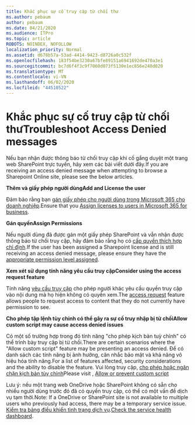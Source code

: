```yaml
---
title: Khắc phục sự cố truy cập từ chối thư
ms.author: pebaum
author: pebaum
ms.date: 04/21/2020
ms.audience: ITPro
ms.topic: article
ROBOTS: NOINDEX, NOFOLLOW
localization_priority: Normal
ms.assetid: d678b57a-53ad-4414-9423-d8726a0c532f
ms.openlocfilehash: 183f54be3230a67bfe89151a6941692de470a3e1
ms.sourcegitcommit: bc7d6f4f3c9f7060d073f5130e1ec856e248d020
ms.translationtype: MT
ms.contentlocale: vi-VN
ms.lasthandoff: 06/02/2020
ms.locfileid: "44510522"
---
```

# <a name="troubleshoot-access-denied-messages"></a><span data-ttu-id="d0bad-102">Khắc phục sự cố truy cập từ chối thư</span><span class="sxs-lookup"><span data-stu-id="d0bad-102">Troubleshoot Access Denied messages</span></span>

<span data-ttu-id="d0bad-103">Nếu bạn nhận được thông báo từ chối truy cập khi cố gắng duyệt một trang web SharePoint trực tuyến, hãy xem các bài viết dưới đây.</span><span class="sxs-lookup"><span data-stu-id="d0bad-103">If you are receiving an access denied message when attempting to browse a Sharepoint Online site, please see the below articles.</span></span>

<span data-ttu-id="d0bad-104">**Thêm và giấy phép người dùng**</span><span class="sxs-lookup"><span data-stu-id="d0bad-104">**Add and License the user**</span></span>

<span data-ttu-id="d0bad-105">Đảm bảo rằng bạn [gán giấy phép cho người dùng trong Microsoft 365 cho doanh nghiệp](https://docs.microsoft.com/microsoft-365/admin/add-users/add-users).</span><span class="sxs-lookup"><span data-stu-id="d0bad-105">Ensure that you [Assign licenses to users in Microsoft 365 for business](https://docs.microsoft.com/microsoft-365/admin/add-users/add-users).</span></span>

<span data-ttu-id="d0bad-106">**Gán quyền**</span><span class="sxs-lookup"><span data-stu-id="d0bad-106">**Assign Permissions**</span></span>

<span data-ttu-id="d0bad-107">Nếu người dùng đã được gán một giấy phép SharePoint và vẫn nhận được thông báo từ chối truy cập, hãy đảm bảo rằng họ có [cấp quyền thích hợp chỉ định](https://docs.microsoft.com/sharepoint/understanding-permission-levels).</span><span class="sxs-lookup"><span data-stu-id="d0bad-107">If the user has been assigned a Sharepoint license and is still receiving an access denied message, please ensure they have the [appropriate permission level assigned](https://docs.microsoft.com/sharepoint/understanding-permission-levels).</span></span>

<span data-ttu-id="d0bad-108">**Xem xét sử dụng tính năng yêu cầu truy cập**</span><span class="sxs-lookup"><span data-stu-id="d0bad-108">**Consider using the access request feature**</span></span>

<span data-ttu-id="d0bad-109">Tính năng [yêu cầu truy cập](https://support.office.com/article/Set-up-and-manage-access-requests-94B26E0B-2822-49D4-929A-8455698654B3) cho phép người khác yêu cầu quyền truy cập vào nội dung mà họ hiện không có quyền xem.</span><span class="sxs-lookup"><span data-stu-id="d0bad-109">The [access request](https://support.office.com/article/Set-up-and-manage-access-requests-94B26E0B-2822-49D4-929A-8455698654B3) feature allows people to request access to content that they do not currently have permission to see.</span></span> 

<span data-ttu-id="d0bad-110">**Cho phép tập lệnh tùy chỉnh có thể gây ra sự cố truy nhập bị từ chối**</span><span class="sxs-lookup"><span data-stu-id="d0bad-110">**Allow custom script may cause access denied issues**</span></span>

<span data-ttu-id="d0bad-111">Có một số trường hợp trong đó tính năng "cho phép kịch bản tuỳ chỉnh" có thể trình bày truy cập bị từ chối.</span><span class="sxs-lookup"><span data-stu-id="d0bad-111">There are certain scenarios where the "Allow custom script" feature may be presenting an access denied.</span></span> <span data-ttu-id="d0bad-112">Để có danh sách các tính năng bị ảnh hưởng, cân nhắc bảo mật và khả năng vô hiệu hóa tính năng.</span><span class="sxs-lookup"><span data-stu-id="d0bad-112">For a list of features affected, security considerations and the ability to disable the feature.</span></span> <span data-ttu-id="d0bad-113">Vui lòng truy cập, [cho phép hoặc ngăn chặn kịch bản tùy chỉnh](https://docs.microsoft.com/sharepoint/allow-or-prevent-custom-script)</span><span class="sxs-lookup"><span data-stu-id="d0bad-113">Please visit , [Allow or prevent custom script](https://docs.microsoft.com/sharepoint/allow-or-prevent-custom-script)</span></span>

<span data-ttu-id="d0bad-114">Lưu ý: nếu một trang web OneDrive hoặc SharePoint không có sẵn cho nhiều người dùng trước đó đã có quyền truy cập, có thể có một vấn đề dịch vụ tạm thời.</span><span class="sxs-lookup"><span data-stu-id="d0bad-114">Note: If a OneDrive or SharePoint site is not available to multiple users who previously had access, there may be a temporary service issue.</span></span> <span data-ttu-id="d0bad-115">[Kiểm tra bảng điều khiển tình trạng dịch vụ](https://portal.office.com/adminportal/home#/servicehealth).</span><span class="sxs-lookup"><span data-stu-id="d0bad-115">[Check the service health dashboard](https://portal.office.com/adminportal/home#/servicehealth).</span></span>


  


